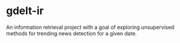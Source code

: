 # gdelt-ir
An information retrieval project with a goal of exploring unsupervised methods for trending news detection for a given date.
